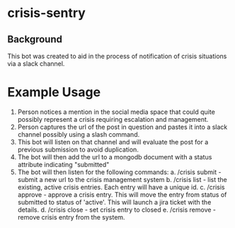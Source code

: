 # crisis-sentry

## Background

This bot was created to aid in the process of notification of crisis situations via a slack channel.

# Example Usage
1. Person notices a mention in the social media space that could quite possibly represent a crisis requiring escalation and management.
2. Person captures the url of the post in question and pastes it into a slack channel possibly using a slash command.
3. This bot will listen on that channel and will evaluate the post for a previous submission to avoid duplication.
4. The bot will then add the url to a mongodb document with a status attribute indicating "submitted"
5. The bot will then listen for the following commands:
a. /crisis submit <url> - submit a new url to the crisis management system
b. /crisis list - list the existing, active crisis entries. Each entry will have a unique id.
c. /crisis approve <id> - approve a crisis entry. This will move the entry from status of submitted to status of 'active'. This will launch a jira ticket with the details.
d. /crisis close <id> - set crisis entry to closed
e. /crisis remove <id> - remove crisis entry from the system.



